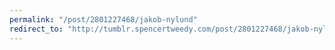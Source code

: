 ```yaml
---
permalink: "/post/2801227468/jakob-nylund"
redirect_to: "http://tumblr.spencertweedy.com/post/2801227468/jakob-nylund"
---
```

